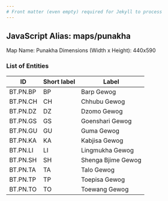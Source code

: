```yaml
---
# Front matter (even empty) required for Jekyll to process
---
```


## JavaScript Alias: maps/punakha

Map Name: Punakha
Dimensions (Width x Height): 440x590

### List of Entities

ID | Short label | Label
---|---|---|
BT.PN.BP|BP|Barp Gewog
BT.PN.CH|CH|Chhubu Gewog
BT.PN.DZ|DZ|Dzomo Gewog
BT.PN.GS|GS|Goenshari Gewog
BT.PN.GU|GU|Guma Gewog
BT.PN.KA|KA|Kabjisa Gewog
BT.PN.LI|LI|Lingmukha Gewog
BT.PN.SH|SH|Shenga Bjime Gewog
BT.PN.TA|TA|Talo Gewog
BT.PN.TP|TP|Toepisa Gewog
BT.PN.TO|TO|Toewang Gewog